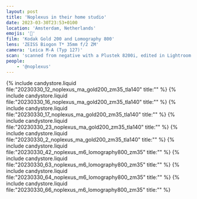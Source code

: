 ```yaml
---
layout: post
title: 'Noplexus in their home studio'
date: 2023-03-30T23:53+0100
location: 'Amsterdam, Netherlands'
emojis: '🎹'
film: 'Kodak Gold 200 and Lomography 800'
lens: 'ZEISS Biogon T* 35mm f/2 ZM'
camera: 'Leica M-A (Typ 127)'
scan: 'scanned from negative with a Plustek 8200i, edited in Lightroom'
people: 
    - '@noplexus'
---
```


{% include candystore.liquid file:"20230330_12_noplexus_ma_gold200_zm35_tla140" title:"" %}
{% include candystore.liquid file:"20230330_16_noplexus_ma_gold200_zm35_tla140" title:"" %}
{% include candystore.liquid file:"20230330_17_noplexus_ma_gold200_zm35_tla140" title:"" %}
{% include candystore.liquid file:"20230330_23_noplexus_ma_gold200_zm35_tla140" title:"" %}
{% include candystore.liquid file:"20230330_2_noplexus_ma_gold200_zm35_tla140" title:"" %}
{% include candystore.liquid file:"20230330_42_noplexus_m6_lomography800_zm35" title:"" %}
{% include candystore.liquid file:"20230330_63_noplexus_m6_lomography800_zm35" title:"" %}
{% include candystore.liquid file:"20230330_64_noplexus_m6_lomography800_zm35" title:"" %}
{% include candystore.liquid file:"20230330_66_noplexus_m6_lomography800_zm35" title:"" %}